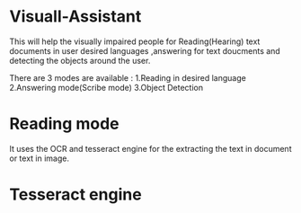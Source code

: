 # Visuall-Assistant
This will help the visually impaired people for Reading(Hearing) text documents in user desired languages ,answering for text doucments and detecting the objects around the user.

There are 3 modes are available :
1.Reading in desired language
2.Answering mode(Scribe mode)
3.Object Detection
# Reading mode
  It uses the OCR and tesseract engine for the extracting the text in document or text in image.
  # Tesseract engine
  
